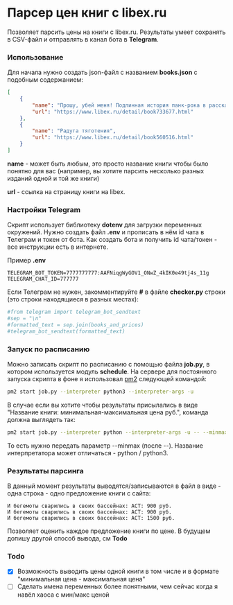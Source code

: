# Парсер цен книг с libex.ru

Позволяет парсить цены на книги с libex.ru. Результаты умеет сохранять в CSV-файл и отправлять в канал бота в **Telegram**.

### Использование

Для начала нужно создать json-файл с названием __books.json__ с подобным содержанием:

```json
[
    {
        "name": "Прошу, убей меня! Подлинная история панк-рока в рассказах участников",
        "url": "https://www.libex.ru/detail/book733677.html"
    },
    {
        "name": "Радуга тяготения",
        "url": "https://www.libex.ru/detail/book560516.html"
    }
]
```

__name__ - может быть любым, это просто название книги чтобы было понятно для вас (например, вы хотите парсить несколько разных изданий одной и той же книги)

__url__ - ссылка на страницу книги на libex.

### Настройки Telegram
Скрипт использует библиотеку __dotenv__ для загрузки переменных окружений. Нужно создать файл __.env__ и прописать в нём id чата в Телеграм и токен от бота. Как создать бота и получить id чата/токен - все инструкции есть в интернете.

Пример __.env__

```env
TELEGRAM_BOT_TOKEN=7777777777:AAFNiqgWyGOV1_ONwZ_4kIK0e49tj4s_11g
TELEGRAM_CHAT_ID=777777
```

Если Телеграм не нужен, закомментируйте __#__ в файле __checker.py__ строки (это строки находящиеся в разных местах):
```python
#from telegram import telegram_bot_sendtext
#sep = "\n"
#formatted_text = sep.join(books_and_prices)
#telegram_bot_sendtext(formatted_text)
```

### Запуск по расписанию
Можно записать скрипт по расписанию с помощью файла __job.py__, в котором используется модуль __schedule__. На сервере для постоянного запуска скрипта в фоне я использовал [pm2](https://pm2.keymetrics.io/) следующей командой:

```bash
pm2 start job.py --interpreter python3 --interpreter-args -u
```

В случае если вы хотите чтобы результаты присылались в виде "Название книги: минимальная-максимальная цена руб.", команда должна выглядеть так:
```bash
pm2 start job.py --interpreter python --interpreter-args -u -- --minmax
```

То есть нужно передать параметр --minmax (после --).
Название интерпретатора может отличаться - python / python3.

### Результаты парсинга
В данный момент результаты выводятся/записываются в файл в виде - одна строка - одно предложение книги с сайта:

```text
И бегемоты сварились в своих бассейнах: АСТ: 900 руб.
И бегемоты сварились в своих бассейнах: АСТ: 900 руб.
И бегемоты сварились в своих бассейнах: АСТ: 1500 руб.
```

Позволяет оценить каждое предложение книги по цене. В будущем допишу другой способ вывода, см __Todo__

### Todo
- [x] Возможность выводить цены одной книги в том числе и в формате "минимальная цена - максимальная цена"
- [ ] Сделать имена переменных более понятными, чем сейчас когда я навёл хаоса с мин/макс ценой